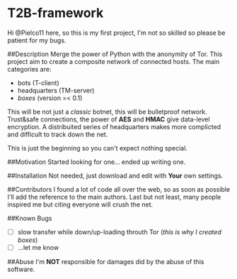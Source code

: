 # T2B-framework

Hi @Pielco11 here,
so this is my first project, I'm not so skilled so please be patient for my bugs.

##Description
Merge the power of Python with the anonymity of Tor.
This project aim to create a composite network of connected hosts. The main categories are:

 + bots (T-client)
 + headquarters (TM-server)
 + *boxes* (version =< 0.1)

This will be not just a *classic* botnet, this will be bulletproof network.
Trust&safe connections, the power of **AES** and **HMAC** give data-level encryption.
A distribuited series of headquarters makes more complicted and difficult to track down the net.

This is just the beginning so you can't expect nothing special.

##Motivation
Started looking for one... ended up writing one.

##Installation
Not needed, just download and edit with **Your** own settings.

##Contributors
I found a lot of code all over the web, so as soon as possible I'll add the reference to the main authors.
Last but not least, many people inspired me but citing everyone will crush the net.

##Known Bugs
- [ ] slow transfer while down/up-loading throuth Tor (*this is why I created boxes*)
- [ ] ...let me know 

##Abuse
I'm **NOT** responsible for damages did by the abuse of this software.
